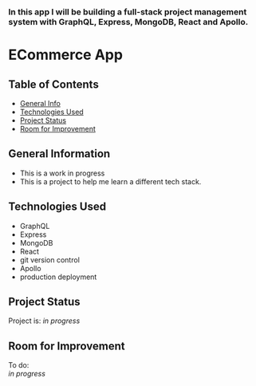<h3>In this app I will be building a full-stack project management system with GraphQL, Express, MongoDB, React and Apollo.</h3>

# ECommerce App


## Table of Contents

- [General Info](#general-information)
- [Technologies Used](#technologies-used)
- [Project Status](#project-status)
- [Room for Improvement](#room-for-improvement)

<!-- * [License](#license) -->

## General Information

- This is a work in progress
- This is a project to help me learn a different tech stack.

## Technologies Used

* GraphQL
* Express
* MongoDB
* React
* git version control
* Apollo
* production deployment


## Project Status

Project is: _in progress_

## Room for Improvement

To do:
<br>
_in progress_
